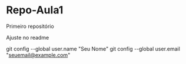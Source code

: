 # Repo-Aula1
Primeiro repositório

Ajuste no readme

git config --global user.name "Seu Nome"
git config --global user.email "seuemail@example.com"